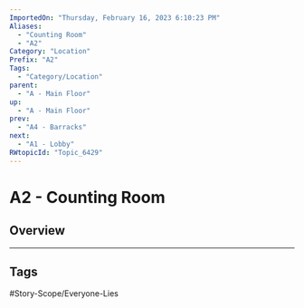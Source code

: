 ```yaml
---
ImportedOn: "Thursday, February 16, 2023 6:10:23 PM"
Aliases:
  - "Counting Room"
  - "A2"
Category: "Location"
Prefix: "A2"
Tags:
  - "Category/Location"
parent:
  - "A - Main Floor"
up:
  - "A - Main Floor"
prev:
  - "A4 - Barracks"
next:
  - "A1 - Lobby"
RWtopicId: "Topic_6429"
---
```

# A2 - Counting Room
## Overview

---
## Tags
#Story-Scope/Everyone-Lies

